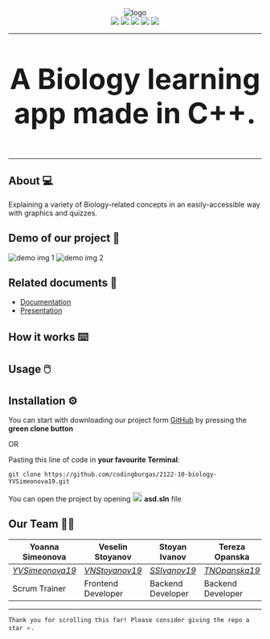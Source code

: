 <div align = "center">
  <img src = "https://github.com/codingburgas/2122-10-biology-YVSimeonova19/blob/main/assets/logo/banner-logo.png" alt = "logo"> 
</div>

<div align = "center">
  <img src = "https://img.shields.io/github/languages/count/codingburgas/2122-10-biology-YVSimeonova19?style=for-the-badge">
  <img src = "https://img.shields.io/github/contributors/codingburgas/2122-10-biology-YVSimeonova19?style=for-the-badge">
  <img src = "https://img.shields.io/github/repo-size/codingburgas/2122-10-biology-YVSimeonova19?style=for-the-badge">
  <img src = "https://img.shields.io/github/last-commit/codingburgas/2122-10-biology-YVSimeonova19?style=for-the-badge">
  <img src = "https://img.shields.io/github/languages/top/codingburgas/2122-10-biology-YVSimeonova19?style=for-the-badge">
</div>

---

<p align = "center" style = "font-size:4em">
  <strong>
  A Biology learning app made in C++.
  </strong>
</p>

---
## About 💻 <a name = "about"></a>
Explaining a variety of Biology-related concepts in an easily-accessible way with graphics and quizzes.

## Demo of our project 🎥 <a name = "demo"></a>
<img src = "" alt = "demo img 1">
<img src = "" alt = "demo img 2">

## Related documents 📄 <a name = "docs"></a>
   + [Documentation]()
   + [Presentation]()

## How it works ⌨️ <a name = "howwork"></a>


## Usage 🖱️ <a name = "usage"></a>

  
## Installation ⚙ <a name = "installation"></a>

You can start with downloading our project form [GitHub](https://github.com/codingburgas/2122-10-biology-YVSimeonova19) by pressing the **green clone button**

OR

Pasting this line of code in **your favourite Terminal**:

```
git clone https://github.com/codingburgas/2122-10-biology-YVSimeonova19.git
```

You can open the project by opening <img src = "https://upload.wikimedia.org/wikipedia/commons/thumb/5/59/Visual_Studio_Icon_2019.svg/512px-Visual_Studio_Icon_2019.svg.png" height = "19px" alt = "vs logo"> **asd.sln** file

## Our Team 👨‍💻 <a name = "team"></a>
Yoanna Simeonova | Veselin Stoyanov | Stoyan Ivanov | Tereza Opanska | Kostadin Taligadzhiev |
-----------------|------------------|----------------|---------------|-----------------------|
*[YVSimeonova19](https://github.com/YVSimeonova19)* | *[VNStoyanov19](https://github.com/VNStoyanov19)* | *[SSIvanov19](https://github.com/SSIvanov19)* | *[TNOpanska19](https://github.com/TNOpanska19)* | *[KNTaligadzhiev19](https://github.com/KNTaligadzhiev19)* |
Scrum Trainer | Frontend Developer | Backend Developer | Backend Developer | QA Engineer |

---

```
Thank you for scrolling this far! Please consider giving the repo a star ⭐.
```

